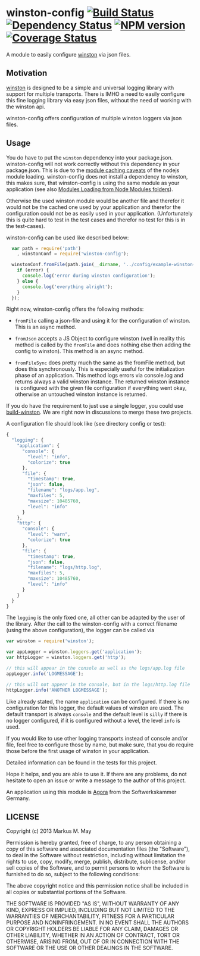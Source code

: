 # winston-config [![Build Status](https://travis-ci.org/triplem/winston-config.png?branch=master)](http://travis-ci.org/triplem/winston-config) [![Dependency Status](https://gemnasium.com/triplem/winston-config.png)](https://gemnasium.com/triplem/winston-config) [![NPM version](https://badge.fury.io/js/winston-config.png)](http://badge.fury.io/js/winston-config) [![Coverage Status](https://coveralls.io/repos/triplem/winston-config/badge.png)](https://coveralls.io/r/triplem/winston-config)

A module to easily configure [winston](http://github.com/flatiron/winston) via json files.

## Motivation
[winston](https://github.com/flatiron/winston) is designed to be a simple and universal logging library with support for multiple transports.
There is IMHO a need to easily configure this fine logging library via easy json files, without the need of working with
the winston api.

winston-config offers configuration of multiple winston loggers via json files.

## Usage
You do have to put the `winston` dependency into your package.json. winston-config will not work correctly without this dependency
in your package.json. This is due to the [module caching caveats](http://nodejs.org/api/modules.html#modules_module_caching_caveats)
of the nodejs module loading. winston-config does not install a dependency to winston, this makes sure, that winston-config is using
the same module as your application (see also [Modules Loading from Node Modules folders](http://nodejs.org/api/modules.html#modules_loading_from_node_modules_folders)).

Otherwise the used winston module would be another file and therefor it would not be the cached one used by your application
and therefor the configuration could not be as easily used in your application. (Unfortunately this is quite hard to test
in the test cases and therefor no test for this is in the test-cases).

winston-config can be used like described below:

``` js
  var path = require('path')
    , winstonConf = require('winston-config');

  winstonConf.fromFile(path.join(__dirname, '../config/example-winston-config.json'), callback(error, winston) {
    if (error) {
      console.log('error during winston configuration');
    } else {
      console.log('everything alright');
    }
  });
```

Right now, winston-config offers the following methods:

* `fromFile`
calling a json-file and using it for the configuration of winston. This is an async method.

* `fromJson`
accepts a JS Object to configure winston (well in reality this method is called by the `fromFile` and does nothing else
then adding the config to winston). This method is an async method.

* `fromFileSync`
does pretty much the same as the fromFile method, but does this synchronously. This is especially useful for the
initialization phase of an application. This method logs errors via console.log and returns always a valid winston
instance. The returned winston instance is configured with the given file configuration if everything went okay,
otherwise an untouched winston instance is returned.

If you do have the requirement to just use a single logger, you could use [build-winston](http://github.com/flexbean/build-winston).
We are right now in discussions to merge these two projects.

A configuration file should look like (see directory config or test):

``` js
{
  "logging": {
    "application": {
      "console": {
        "level": "info",
        "colorize": true
      },
      "file": {
        "timestamp": true,
        "json": false,
        "filename": "logs/app.log",
        "maxfiles": 5,
        "maxsize": 10485760,
        "level": "info"
      }
    },
    "http": {
      "console": {
        "level": "warn",
        "colorize": true
      },
      "file": {
        "timestamp": true,
        "json": false,
        "filename": "logs/http.log",
        "maxfiles": 5,
        "maxsize": 10485760,
        "level": "info"
      }
    }
  }
}
```

The `logging` is the only fixed one, all other can be adapted by the user of the library. After the call to the
winston-config with a correct filename (using the above configuration), the logger can be called via

``` js
var winston = require('winston');

var appLogger = winston.loggers.get('application');
var httpLogger = winston.loggers.get('http');

// this will appear in the console as well as the logs/app.log file
appLogger.info('LOGMESSAGE');

// this will not appear in the console, but in the logs/http.log file
httpLogger.info('ANOTHER LOGMESSAGE');
```

Like already stated, the name `application` can be configured. If there is no configuration for this logger, the default
values of winston are used. The default transport is always `console` and the default level is `silly` if there is no
logger configured, if it is configured without a level, the level `info` is used.

If you would like to use other logging transports instead of console and/or file, feel free to configure those by name,
but make sure, that you do require those before the first usage of winston in your application.

Detailed information can be found in the tests for this project.

Hope it helps, and you are able to use it. If there are any problems, do not hesitate to open an issue or write a message
to the author of this project.

An application using this module is [Agora](https://github.com/softwerkskammer/NeuePlattform-Implementierung) from
the Softwerkskammer Germany.

## LICENSE

Copyright (c) 2013 Markus M. May

Permission is hereby granted, free of charge, to any person
obtaining a copy of this software and associated documentation
files (the "Software"), to deal in the Software without
restriction, including without limitation the rights to use,
copy, modify, merge, publish, distribute, sublicense, and/or sell
copies of the Software, and to permit persons to whom the
Software is furnished to do so, subject to the following
conditions:

The above copyright notice and this permission notice shall be
included in all copies or substantial portions of the Software.

THE SOFTWARE IS PROVIDED "AS IS", WITHOUT WARRANTY OF ANY KIND,
EXPRESS OR IMPLIED, INCLUDING BUT NOT LIMITED TO THE WARRANTIES
OF MERCHANTABILITY, FITNESS FOR A PARTICULAR PURPOSE AND
NONINFRINGEMENT. IN NO EVENT SHALL THE AUTHORS OR COPYRIGHT
HOLDERS BE LIABLE FOR ANY CLAIM, DAMAGES OR OTHER LIABILITY,
WHETHER IN AN ACTION OF CONTRACT, TORT OR OTHERWISE, ARISING
FROM, OUT OF OR IN CONNECTION WITH THE SOFTWARE OR THE USE OR
OTHER DEALINGS IN THE SOFTWARE.
